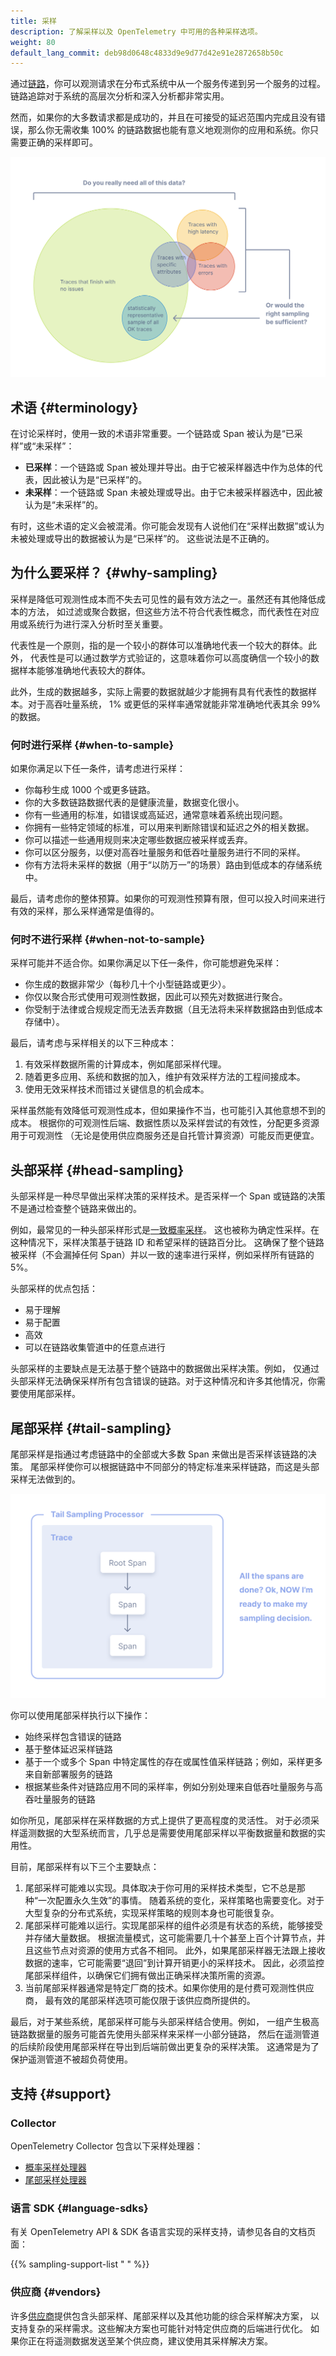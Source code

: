 ```yaml
---
title: 采样
description: 了解采样以及 OpenTelemetry 中可用的各种采样选项。
weight: 80
default_lang_commit: deb98d0648c4833d9e9d77d42e91e2872658b50c
---
```


通过[链路](/docs/concepts/signals/traces)，你可以观测请求在分布式系统中从一个服务传递到另一个服务的过程。
链路追踪对于系统的高层次分析和深入分析都非常实用。

然而，如果你的大多数请求都是成功的，并且在可接受的延迟范围内完成且没有错误，那么你无需收集
100% 的链路数据也能有意义地观测你的应用和系统。你只需要正确的采样即可。

![插图显示并非所有数据都需要被追踪，采样的数据就足够了。](traces-venn-diagram.svg)

## 术语 {#terminology}

在讨论采样时，使用一致的术语非常重要。一个链路或 Span 被认为是“已采样”或“未采样”：

- **已采样**：一个链路或 Span 被处理并导出。由于它被采样器选中作为总体的代表，因此被认为是“已采样”的。
- **未采样**：一个链路或 Span 未被处理或导出。由于它未被采样器选中，因此被认为是“未采样”的。

有时，这些术语的定义会被混淆。你可能会发现有人说他们在“采样出数据”或认为未被处理或导出的数据被认为是“已采样”的。
这些说法是不正确的。

## 为什么要采样？ {#why-sampling}

采样是降低可观测性成本而不失去可见性的最有效方法之一。虽然还有其他降低成本的方法，
如过滤或聚合数据，但这些方法不符合代表性概念，而代表性在对应用或系统行为进行深入分析时至关重要。

代表性是一个原则，指的是一个较小的群体可以准确地代表一个较大的群体。此外，
代表性是可以通过数学方式验证的，这意味着你可以高度确信一个较小的数据样本能够准确地代表较大的群体。

此外，生成的数据越多，实际上需要的数据就越少才能拥有具有代表性的数据样本。对于高吞吐量系统，
1% 或更低的采样率通常就能非常准确地代表其余 99% 的数据。

### 何时进行采样 {#when-to-sample}

如果你满足以下任一条件，请考虑进行采样：

- 你每秒生成 1000 个或更多链路。
- 你的大多数链路数据代表的是健康流量，数据变化很小。
- 你有一些通用的标准，如错误或高延迟，通常意味着系统出现问题。
- 你拥有一些特定领域的标准，可以用来判断除错误和延迟之外的相关数据。
- 你可以描述一些通用规则来决定哪些数据应被采样或丢弃。
- 你可以区分服务，以便对高吞吐量服务和低吞吐量服务进行不同的采样。
- 你有方法将未采样的数据（用于“以防万一”的场景）路由到低成本的存储系统中。

最后，请考虑你的整体预算。如果你的可观测性预算有限，但可以投入时间来进行有效的采样，那么采样通常是值得的。

### 何时不进行采样 {#when-not-to-sample}

采样可能并不适合你。如果你满足以下任一条件，你可能想避免采样：

- 你生成的数据非常少（每秒几十个小型链路或更少）。
- 你仅以聚合形式使用可观测性数据，因此可以预先对数据进行聚合。
- 你受制于法律或合规规定而无法丢弃数据（且无法将未采样数据路由到低成本存储中）。

最后，请考虑与采样相关的以下三种成本：

1. 有效采样数据所需的计算成本，例如尾部采样代理。
2. 随着更多应用、系统和数据的加入，维护有效采样方法的工程间接成本。
3. 使用无效采样技术而错过关键信息的机会成本。

采样虽然能有效降低可观测性成本，但如果操作不当，也可能引入其他意想不到的成本。
根据你的可观测性后端、数据性质以及采样尝试的有效性，分配更多资源用于可观测性
（无论是使用供应商服务还是自托管计算资源）可能反而更便宜。

## 头部采样 {#head-sampling}

头部采样是一种尽早做出采样决策的采样技术。是否采样一个 Span 或链路的决策不是通过检查整个链路来做出的。

例如，最常见的一种头部采样形式是[一致概率采样](/docs/specs/otel/trace/tracestate-probability-sampling-experimental/#consistent-probability-sampling)。
这也被称为确定性采样。在这种情况下，采样决策基于链路 ID 和希望采样的链路百分比。
这确保了整个链路被采样（不会漏掉任何 Span）并以一致的速率进行采样，例如采样所有链路的 5%。

头部采样的优点包括：

- 易于理解
- 易于配置
- 高效
- 可以在链路收集管道中的任意点进行

头部采样的主要缺点是无法基于整个链路中的数据做出采样决策。例如，
仅通过头部采样无法确保采样所有包含错误的链路。对于这种情况和许多其他情况，你需要使用尾部采样。

## 尾部采样 {#tail-sampling}

尾部采样是指通过考虑链路中的全部或大多数 Span 来做出是否采样该链路的决策。
尾部采样使你可以根据链路中不同部分的特定标准来采样链路，而这是头部采样无法做到的。

![插图显示 Span 起始于一个根 Span。在所有 Span 完成后，尾部采样处理器做出采样决策。](tail-sampling-process.svg)

你可以使用尾部采样执行以下操作：

- 始终采样包含错误的链路
- 基于整体延迟采样链路
- 基于一个或多个 Span 中特定属性的存在或属性值采样链路；例如，采样更多来自新部署服务的链路
- 根据某些条件对链路应用不同的采样率，例如分别处理来自低吞吐量服务与高吞吐量服务的链路

如你所见，尾部采样在采样数据的方式上提供了更高程度的灵活性。
对于必须采样遥测数据的大型系统而言，几乎总是需要使用尾部采样以平衡数据量和数据的实用性。

目前，尾部采样有以下三个主要缺点：

1. 尾部采样可能难以实现。具体取决于你可用的采样技术类型，它不总是那种“一次配置永久生效”的事情。
   随着系统的变化，采样策略也需要变化。对于大型复杂的分布式系统，实现采样策略的规则本身也可能很复杂。
2. 尾部采样可能难以运行。实现尾部采样的组件必须是有状态的系统，能够接受并存储大量数据。
   根据流量模式，这可能需要几十个甚至上百个计算节点，并且这些节点对资源的使用方式各不相同。
   此外，如果尾部采样器无法跟上接收数据的速率，它可能需要“退回”到计算开销更小的采样技术。
   因此，必须监控尾部采样组件，以确保它们拥有做出正确采样决策所需的资源。
3. 当前尾部采样器通常是特定厂商的技术。如果你使用的是付费可观测性供应商，
   最有效的尾部采样选项可能仅限于该供应商所提供的。

最后，对于某些系统，尾部采样可能与头部采样结合使用。例如，
一组产生极高链路数据量的服务可能首先使用头部采样来采样一小部分链路，
然后在遥测管道的后续阶段使用尾部采样在导出到后端前做出更复杂的采样决策。
这通常是为了保护遥测管道不被超负荷使用。

## 支持 {#support}

### Collector

OpenTelemetry Collector 包含以下采样处理器：

- [概率采样处理器](https://github.com/open-telemetry/opentelemetry-collector-contrib/tree/main/processor/probabilisticsamplerprocessor)
- [尾部采样处理器](https://github.com/open-telemetry/opentelemetry-collector-contrib/tree/main/processor/tailsamplingprocessor)

### 语言 SDK {#language-sdks}

有关 OpenTelemetry API & SDK 各语言实现的采样支持，请参见各自的文档页面：

{{% sampling-support-list " " %}}

### 供应商 {#vendors}

许多[供应商](/ecosystem/vendors)提供包含头部采样、尾部采样以及其他功能的综合采样解决方案，
以支持复杂的采样需求。这些解决方案也可能针对特定供应商的后端进行优化。
如果你正在将遥测数据发送至某个供应商，建议使用其采样解决方案。
